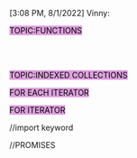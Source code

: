 [3:08 PM, 8/1/2022] Vinny: <!DOCTYPE html>
<html>

<body>
    <p><mark style="background-color:plum">TOPIC:FUNCTIONS</mark></p>
    <script>
        function funcalpha(str) {
            return str.split('').sort().join('');
        }
        document.write(funcalpha("webmaster"));
    </script><br><br>
    <p><mark style="background-color:plum">TOPIC:INDEXED COLLECTIONS</mark></p>
    <p><mark style="background-color:plum">FOR EACH ITERATOR</mark></p>
    <p id="demo"></p>
    <p><mark style="background-color:plum">FOR ITERATOR</mark></p>
    <p id="demo1"></p>
    <script>
        const array = [10, 20, 30, 40];
        array.push(50);
        document.write("The array after push operation is:" + "<br>");
        document.write(array + "<br>");
        document.write("The array after pop operation is:" + "<br>");
        array.pop();
        document.write(array);
        var emptytxt = "";
        var No = [23, 212, 9, 628, 22314];
        No.forEach(itrtFunction);

        document.getElementById("demo").innerHTML = emptytxt;

        function itrtFunction(value, index, array) {
            emptytxt = emptytxt + value + "<br>";
            var numArray = [41, 2, 14, 29, 49];
            var someOver50 = numArray.some(myFunction);

            document.getElementById("demo1").innerHTML
                = "Some values over 50 is " + someOver50;

            function myFunction(value, index, array) {
                return value > 50;
            }
        }
    </script><br><br>
    <p><mark style="background-color:plum">TOPIC:JSON</mark></p>
    <script>
        let text = '{"vehicle":[' + '{ "name": "Toyota Rav4", "engine": "2.5L", "price": 32000 }]}';

        const obj = JSON.parse(text);
        document.write(obj.vehicle[0].name + " ");
        document.write(obj.vehicle[0].engine);
    </script>
<p><mark style="background-color:plum">TOPIC:ITERARTORS AND GENERATORS</mark></p>
<script>
    const unfold = (fn, seed) => {
  let result = [],
    val = [null, seed];
  while ((val = fn(val[1]))) result.push(val[0]);
  return result;
};
var f = n => (n > 50 ? false : [-n, n + 10]);
document.write(unfold(f, 10));
</script>
<script>
    //MODULES
//export keyword
let area = function (length, breadth) {
    let a = length * breadth;
    console.log('Area of the rectangle is ' + a + ' square unit');
}
let perimeter = function (length, breadth) {
    let p = 2 * (length + breadth);
    console.log('Perimeter of the rectangle is ' + p + ' unit');
}
module.exports = {
    area,
    perimeter
}
</script>

//import keyword
<script>
const lib =  require('./library');
let length = 10;
let breadth = 5;
lib.area(length, breadth);
lib.perimeter(length, breadth);
</script>
//PROMISES
<script>
const isPromiseLike = obj =>
  obj !== null &&
  (typeof obj === 'object' || typeof obj === 'function') &&
  typeof obj.then === 'function';

console.log(isPromiseLike({
  then: function() {
    return '';
  }
})); 
console.log(isPromiseLike(null));
console.log(isPromiseLike({}));
</script>
</body>
</html>
